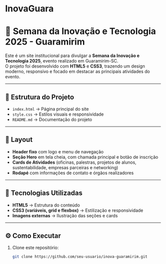 # InovaGuara
# 🌟 Semana da Inovação e Tecnologia 2025 - Guaramirim

Este é um site institucional para divulgar a **Semana da Inovação e Tecnologia 2025**, evento realizado em Guaramirim-SC.  
O projeto foi desenvolvido com **HTML5** e **CSS3**, trazendo um design moderno, responsivo e focado em destacar as principais atividades do evento.

---

## 📑 Estrutura do Projeto
- `index.html` → Página principal do site  
- `style.css` → Estilos visuais e responsividade  
- `README.md` → Documentação do projeto  

---

## 🎨 Layout
- **Header fixo** com logo e menu de navegação  
- **Seção Hero** em tela cheia, com chamada principal e botão de inscrição  
- **Cards de Atividades** (oficinas, palestras, projetos de alunos, sustentabilidade, empresas parceiras e networking)  
- **Rodapé** com informações de contato e órgãos realizadores  

---

## 🚀 Tecnologias Utilizadas
- **HTML5** → Estrutura do conteúdo  
- **CSS3 (variáveis, grid e flexbox)** → Estilização e responsividade  
- **Imagens externas** → Ilustração das seções e cards  

---

## ⚙️ Como Executar
1. Clone este repositório:
   ```bash
   git clone https://github.com/seu-usuario/inova-guaramirim.git
